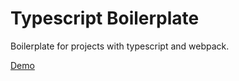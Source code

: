 # Typescript Boilerplate

Boilerplate for projects with typescript and webpack.

[Demo](https://trufi.github.io/typescript-boilerplate/)
